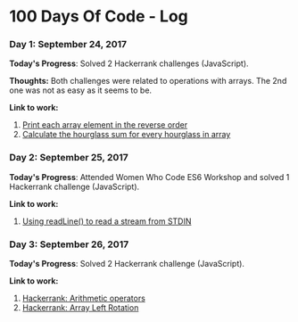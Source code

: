 # 100 Days Of Code - Log

### Day 1: September 24, 2017 

**Today's Progress**: Solved 2 Hackerrank challenges (JavaScript).

**Thoughts:** Both challenges were related to operations with arrays. The 2nd one was not as easy as it seems to be.  

**Link to work:** 
1. [Print each array element in the reverse order](https://learningtocodediary.wordpress.com/2017/09/25/hackerrank-print-each-array-element-in-reverse-order/)
2. [Calculate the hourglass sum for every hourglass in array](https://learningtocodediary.wordpress.com/2017/09/26/hackerrank-calculate-the-hourglass-sum-for-every-hourglass-in-array/)

### Day 2: September 25, 2017 

**Today's Progress**: Attended Women Who Code ES6 Workshop and solved 1 Hackerrank challenge (JavaScript).  

**Link to work:** 
1. [Using readLine() to read a stream from STDIN](https://learningtocodediary.wordpress.com/2017/09/26/hackerrank-using-readline-to-read-a-stream-from-stdin/)


### Day 3: September 26, 2017 

**Today's Progress**: Solved 2 Hackerrank challenge (JavaScript).  

**Link to work:** 
1. [Hackerrank: Arithmetic operators](https://learningtocodediary.wordpress.com/2017/09/26/hackerrank-arithmetic-operators/)
2. [Hackerrank: Array Left Rotation](https://learningtocodediary.wordpress.com/2017/09/27/hackerrank-array-left-rotation/)
